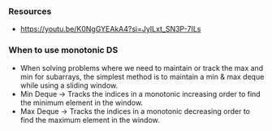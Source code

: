 ### Resources
* https://youtu.be/K0NgGYEAkA4?si=JyILxt_SN3P-7ILs

### When to use monotonic DS
* When solving problems where we need to maintain or track the max and min for subarrays, the simplest method is to maintain a min & max deque while using a sliding window.
* Min Deque → Tracks the indices in a monotonic increasing order to find the minimum element in the window.
* Max Deque → Tracks the indices in a monotonic decreasing order to find the maximum element in the window.
